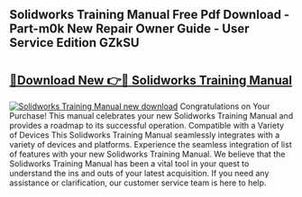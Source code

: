 ## Solidworks Training Manual Free Pdf Download - Part-m0k New Repair Owner Guide - User Service Edition GZkSU

# <h2><a href="http://cf12247.oget.top/?id=Solidworks+Training+Manual">🔗Download New 👉🔴 Solidworks Training Manual</a></h2>

[![Solidworks Training Manual new download](https://i.imgur.com/5g1atiW.png)](http://cf12247.oget.top/?id=Solidworks+Training+Manual)
Congratulations on Your Purchase! This manual celebrates your new Solidworks Training Manual and provides a roadmap to its successful operation. Compatible with a Variety of Devices This Solidworks Training Manual seamlessly integrates with a variety of devices and platforms. Experience the seamless integration of list of features with your new Solidworks Training Manual. We believe that the Solidworks Training Manual has been a vital tool in your quest to understand the ins and outs of your latest acquisition. If you need any assistance or clarification, our customer service team is here to help.
